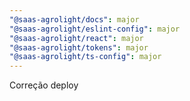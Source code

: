 ```yaml
---
"@saas-agrolight/docs": major
"@saas-agrolight/eslint-config": major
"@saas-agrolight/react": major
"@saas-agrolight/tokens": major
"@saas-agrolight/ts-config": major
---
```


Correção deploy
